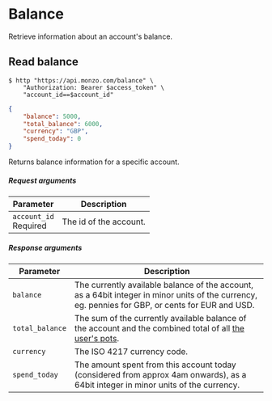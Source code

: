 # Balance

Retrieve information about an account's balance.

## Read balance

```shell
$ http "https://api.monzo.com/balance" \
    "Authorization: Bearer $access_token" \
    "account_id==$account_id"
```

```json
{
	"balance": 5000,
	"total_balance": 6000,
	"currency": "GBP",
	"spend_today": 0
}
```

Returns balance information for a specific account.

##### Request arguments

<span class="hide">Parameter</span> | <span class="hide">Description</span>
------------------------------------|--------------------------------------
`account_id`<br><span class="label notice">Required</span>|The id of the account.

##### Response arguments

<span class="hide">Parameter</span> | <span class="hide">Description</span>
------------------------------------|--------------------------------------
`balance`|The currently available balance of the account, as a 64bit integer in minor units of the currency, eg. pennies for GBP, or cents for EUR and USD.
`total_balance`|The sum of the currently available balance of the account and the combined total of all [the user's pots](https://monzo.com/docs/#list-pots).
`currency`|The ISO 4217 currency code.
`spend_today`|The amount spent from this account today (considered from approx 4am onwards), as a 64bit integer in minor units of the currency.
